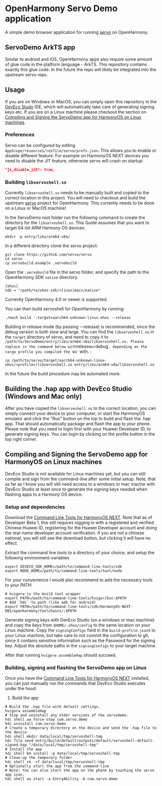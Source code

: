 # OpenHarmony Servo Demo application

A simple demo browser application for running [servo] on OpenHarmony.

## ServoDemo ArkTS app

Similar to android and iOS, OpenHarmony apps also require some amount of glue code in the platform language - ArkTS.
This repository contains exactly this glue code. In the future the repo will likely be integrated into the upstream
servo repo.

## Usage

If you are on Windows or MacOS, you can simply open this repository in the [DevEco Studo] IDE, which will automatically
take care of generating signing keys etc. If you are on a Linux machine please checkout the section on
[Compiling and Signing the ServoDemo app for HarmonyOS on Linux machines](#compiling-and-signing-the-servodemo-app-for-harmonyos-on-linux-machines).

### Preferences

Servo can be configured by editing `AppScope/resources/resfile/servo/prefs.json`.
This allows you to enable or disable different feature.
For example on HarmonyOS NEXT devices you need to disable the JIT feature, otherwise servo will crash on startup:

```json
"js_disable_jit": true,
```



### Building `libservoshell.so`

Currently `libservoshell.so` needs to be manually built and copied to the correct location in this project.
You will need to checkout and build the upstream [servo] project
for OpenHarmony. This currently needs to be done on a Linux or MacOS machine!

In the ServoDemo root folder run the following command to create the directory for the `libservoshell.so`.
This Guide assumes that you want to target 64-bit ARM Harmony OS devices.

```
mkdir -p entry/libs/arm64-v8a/
```


In a different directory clone the servo project:

```
git clone https://github.com/servo/servo
cd servo
cp servobuild.example .servobuild
```

Open the `.servobuild` file in the servo folder, and specify the path to the OpenHarmony SDK `native` directory.
```
[ohos]
ndk = "/path/to/ohos-sdk/<linux|mac>/native"
```
Currently OpenHarmony 4.0 or newer is supported.

You can then build servoshell for OpenHarmony by running:

```
./mach build --target=aarch64-unknown-linux-ohos --release
```

Building in release mode (by passing --release) is recommended, since the debug version is both slow and large.
You can find the `libservoshell.so` in the `target` directory of servo, and need to copy it to `/path/to/ServoDemo/entry/libs/arm64-v8a/libservoshell.so.
Please replace `<profile>` in the command below with `release` or `debug`, depending on the cargo profile you compiled the `so` with. :

```
cp /path/to/servo/target/aarch64-unknown-linux-ohos/<profile>/libservoshell.so entry/libs/arm64-v8a/libservoshell.so
```

In the future the build procedure may be automated more.

## Building the .hap app with DevEco Studio (Windows and Mac only)

After you have copied the `libservoshell.so` to the correct location, you can simply connect your device to your computer, or start the
HarmonyOS emulator and click the "Run" button on the top to build and flash the .hap app.
That should automatically package and flash the app to your phone.
Please note that you need to login first with your Huawei Developer ID, to generate signing keys. You can login by clicking on the 
profile button in the top right corner.

## Compiling and Signing the ServoDemo app for HarmonyOS on Linux machines

DevEco Studio is not available for Linux machines yet, but you can still compile and sign from the command-line after some initial setup.
Note, that as far as I know you will still need access to a windows or mac macine with DevEco Studio at least once to generate
the signing keys needed when flashing apps to a Harmony OS device.

### Setup and dependencies 

Download the [Command Line Tools for HarmonyOS NEXT]. Note that as of Developer Beta 1, this still requires
logging in with a registered and verified Chinese Huawei ID, registering for the Huawei Developer account 
and doing the real-name developer account verification.
If you are not a chinese national, you will still see the download button, but clicking it will have no
effect.

Extract the command line tools to a directory of your choice, and setup the following environment-variables
```
export DEVECO_SDK_HOME=/path/to/command-line-tools/sdk
export NODE_HOME=/path/to/command-line-tools/tool/node
```

For your convenience I would also recommend to add the necessary tools to your PATH:

```
# hvigorw is the build tool wrapper
export PATH=/path/to/command-line-tools/hvigor/bin:$PATH
# Add `hdc` to path (like adb for android)
export PATH=/path/to/command-line-tools/sdk/HarmonyOS-NEXT-DB1/openharmony/toolchains/:$PATH
```

Generate signing keys with DevEco Studio (on a windows or mac machine) and copy the keys from `$HOME/.ohos/config`
to the same location on your Linux machine. 
Copy the `signingConfigs` field in the `build-profile.json5` to your Linux machine, but take care to not commit the 
configuration to git, since it contains sensitive information such as the Password for the signing key.
Adjust the absolute paths in the `signingConfigs` to your target machine.

After that running `hvigorw assembleHap` should succeed.

### Building, signing and flashing the ServoDemo app on Linux

Once you have the [Command Line Tools for HarmonyOS NEXT] installed, you can just manually run the commands that DevEco Studio 
executes under the hood. 

1. Build the app

```
# Build the .hap file with default settings.
hvigorw assembleHap
# Stop and uninstall any older versions of the servodemo.
hdc shell aa force-stop com.servo.demo
hdc uninstall com.servo.demo
# Create a temporary directory on the device and send the .hap file to the device
hdc shell mkdir data/local/tmp/servoshell-tmp
hdc file send entry/build/default/outputs/default/servoshell-default-signed.hap "/data/local/tmp/servoshell-tmp"
# Install the app
hdc shell bm install -p data/local/tmp/servoshell-tmp
# Clean-up the temporary folder
hdc shell rm -rf data/local/tmp/servoshell-tmp
# Optionally start the app from the command-line
# Note: You can also start the app on the phone by touching the servo app icon.
hdc shell aa start -a EntryAbility -b com.servo.demo
```

[servo]: https://github.com/servo/servo
[OpenHarmony]: https://gitee.com/openharmony/docs/blob/master/en/OpenHarmony-Overview.md
[DevEco Studo]: https://developer.huawei.com/consumer/cn/deveco-studio
[Command Line Tools for HarmonyOS NEXT]://developer.huawei.com/consumer/cn/download/
